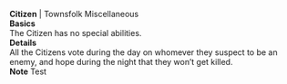 **Citizen** | Townsfolk Miscellaneous  
__Basics__  
The Citizen has no special abilities.  
__Details__  
All the Citizens vote during the day on whomever they suspect to be an enemy, and hope during the night that they won’t get killed.  
__Note__
Test
